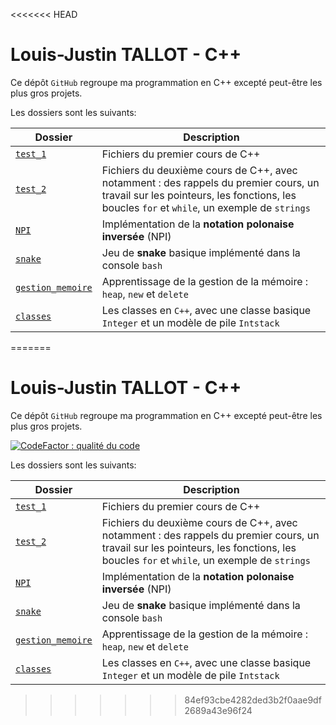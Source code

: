 <<<<<<< HEAD
# Louis-Justin TALLOT - C++

Ce dépôt `GitHub` regroupe ma programmation en C++ excepté peut-être les plus gros projets.


Les dossiers sont les suivants: 

|Dossier| Description|
|-----------|---------------|
|[`test_1`](https://github.com/LouisJustinTALLOT/CPP/tree/master/test_1) | Fichiers du premier cours de C++ |
| [`test_2`](https://github.com/LouisJustinTALLOT/CPP/tree/master/test_2)| Fichiers du deuxième cours de C++, avec notamment : des rappels du premier cours, un travail sur les pointeurs, les fonctions, les boucles `for` et  `while`, un exemple de `strings` |
| [`NPI`](https://github.com/LouisJustinTALLOT/CPP/tree/master/NPI) |Implémentation de la **notation polonaise inversée** (NPI) |
| [`snake`](https://github.com/LouisJustinTALLOT/CPP/tree/master/snake)| Jeu de **snake** basique implémenté dans la console `bash`|
|[`gestion_memoire`](https://github.com/LouisJustinTALLOT/CPP/tree/master/gestion_memoire) | Apprentissage de la gestion de la mémoire : `heap`, `new` et `delete` |
|[`classes`](https://github.com/LouisJustinTALLOT/CPP/tree/master/classes) |Les classes en `C++`, avec une classe basique `Integer` et un modèle de pile `Intstack` |
=======
# Louis-Justin TALLOT - C++

Ce dépôt `GitHub` regroupe ma programmation en C++ excepté peut-être les plus gros projets.

[![CodeFactor : qualité du code](https://www.codefactor.io/repository/github/louisjustintallot/cpp/badge)](https://www.codefactor.io/repository/github/louisjustintallot/cpp)

Les dossiers sont les suivants: 

|Dossier| Description|
|-----------|---------------|
|[`test_1`](https://github.com/LouisJustinTALLOT/CPP/tree/master/test_1) | Fichiers du premier cours de C++ |
| [`test_2`](https://github.com/LouisJustinTALLOT/CPP/tree/master/test_2)| Fichiers du deuxième cours de C++, avec notamment : des rappels du premier cours, un travail sur les pointeurs, les fonctions, les boucles `for` et  `while`, un exemple de `strings` |
| [`NPI`](https://github.com/LouisJustinTALLOT/CPP/tree/master/NPI) |Implémentation de la **notation polonaise inversée** (NPI) |
| [`snake`](https://github.com/LouisJustinTALLOT/CPP/tree/master/snake)| Jeu de **snake** basique implémenté dans la console `bash`|
|[`gestion_memoire`](https://github.com/LouisJustinTALLOT/CPP/tree/master/gestion_memoire) | Apprentissage de la gestion de la mémoire : `heap`, `new` et `delete` |
|[`classes`](https://github.com/LouisJustinTALLOT/CPP/tree/master/classes) |Les classes en `C++`, avec une classe basique `Integer` et un modèle de pile `Intstack` |
>>>>>>> 84ef93cbe4282ded3b2f0aae9df2689a43e96f24
